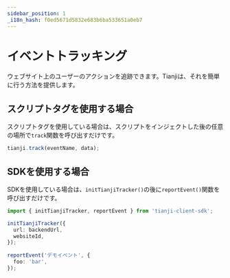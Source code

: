 ```yaml
---
sidebar_position: 1
_i18n_hash: f0ed5671d5832e683b6ba533651a0eb7
---
```

# イベントトラッキング

ウェブサイト上のユーザーのアクションを追跡できます。Tianjiは、それを簡単に行う方法を提供します。

## スクリプトタグを使用する場合

スクリプトタグを使用している場合は、スクリプトをインジェクトした後の任意の場所で`track`関数を呼び出すだけです。

```ts
tianji.track(eventName, data);
```

## SDKを使用する場合

SDKを使用している場合は、`initTianjiTracker()`の後に`reportEvent()`関数を呼び出すだけです。

```ts
import { initTianjiTracker, reportEvent } from 'tianji-client-sdk';

initTianjiTracker({
  url: backendUrl,
  websiteId,
});
    
reportEvent('デモイベント', {
  foo: 'bar',
});
```

